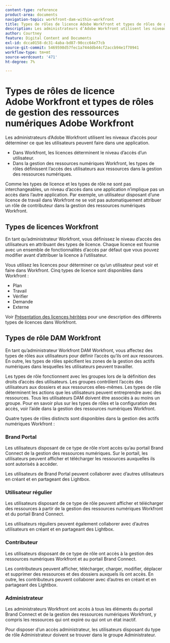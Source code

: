 ```yaml
---
content-type: reference
product-area: documents
navigation-topic: workfront-dam-within-workfront
title: Types de rôles de licence Adobe Workfront et types de rôles de gestion des ressources numériques Adobe Workfront
description: Les administrateurs d’Adobe Workfront utilisent les niveaux d’accès pour déterminer ce que les utilisateurs peuvent faire dans une application.
author: Courtney
feature: Digital Content and Documents
exl-id: dcca0158-dc31-4aba-bd87-90ccc64e77cb
source-git-commit: 5469598d57fec1a744ddb44cf2accb94e1f70941
workflow-type: tm+mt
source-wordcount: '471'
ht-degree: 7%

---
```


# Types de rôles de licence Adobe Workfront et types de rôles de gestion des ressources numériques Adobe Workfront

Les administrateurs d’Adobe Workfront utilisent les niveaux d’accès pour déterminer ce que les utilisateurs peuvent faire dans une application.

* Dans Workfront, les licences déterminent le niveau d’accès d’un utilisateur.
* Dans la gestion des ressources numériques Workfront, les types de rôles définissent l’accès des utilisateurs aux ressources dans la gestion des ressources numériques.

Comme les types de licence et les types de rôle ne sont pas interchangeables, un niveau d’accès dans une application n’implique pas un accès dans l’autre application. Par exemple, un utilisateur disposant d’une licence de travail dans Workfront ne se voit pas automatiquement attribuer un rôle de contributeur dans la gestion des ressources numériques Workfront.

## Types de licences Workfront

En tant qu’administrateur Workfront, vous définissez le niveau d’accès des utilisateurs en attribuant des types de licence. Chaque licence est fournie avec un ensemble de fonctionnalités d’accès par défaut que vous pouvez modifier avant d’attribuer la licence à l’utilisateur. 

Vous utilisez les licences pour déterminer ce qu’un utilisateur peut voir et faire dans Workfront. Cinq types de licence sont disponibles dans Workfront :

* Plan
* Travail
* Vérifier
* Demande
* Externe

Voir [Présentation des licences héritées](../../administration-and-setup/add-users/access-levels-and-object-permissions/wf-licenses.md) pour une description des différents types de licences dans Workfront.

## Types de rôle DAM Workfront

En tant qu’administrateur Workfront DAM Workfront, vous affectez des types de rôles aux utilisateurs pour définir l’accès qu’ils ont aux ressources. En outre, les types de rôles spécifient les zones de la gestion des actifs numériques dans lesquelles les utilisateurs peuvent travailler.

Les types de rôle fonctionnent avec les groupes lors de la définition des droits d’accès des utilisateurs. Les groupes contrôlent l’accès des utilisateurs aux dossiers et aux ressources elles-mêmes. Les types de rôle déterminent les actions que les utilisateurs peuvent entreprendre avec des ressources. Tous les utilisateurs DAM doivent être associés à au moins un groupe. Pour en savoir plus sur les types de rôles et la configuration des accès, voir l’aide dans la gestion des ressources numériques Workfront.

Quatre types de rôles distincts sont disponibles dans la gestion des actifs numériques Workfront :

### Brand Portal

Les utilisateurs disposant de ce type de rôle n’ont accès qu’au portail Brand Connect de la gestion des ressources numériques. Sur le portail, les utilisateurs peuvent afficher et télécharger les ressources auxquelles ils sont autorisés à accéder.

Les utilisateurs de Brand Portal peuvent collaborer avec d’autres utilisateurs en créant et en partageant des Lightbox.

### Utilisateur régulier

Les utilisateurs disposant de ce type de rôle peuvent afficher et télécharger des ressources à partir de la gestion des ressources numériques Workfront et du portail Brand Connect.

Les utilisateurs réguliers peuvent également collaborer avec d’autres utilisateurs en créant et en partageant des Lightbox.

### Contributeur

Les utilisateurs disposant de ce type de rôle ont accès à la gestion des ressources numériques Workfront et au portail Brand Connect.

Les contributeurs peuvent afficher, télécharger, charger, modifier, déplacer et supprimer des ressources et des dossiers auxquels ils ont accès. En outre, les contributeurs peuvent collaborer avec d’autres en créant et en partageant des Lightbox. 

### Administrateur

Les administrateurs Workfront ont accès à tous les éléments du portail Brand Connect et de la gestion des ressources numériques Workfront, y compris les ressources qui ont expiré ou qui ont un état inactif.

Pour disposer d’un accès administrateur, les utilisateurs disposant du type de rôle Administrateur doivent se trouver dans le groupe Administrateur.

